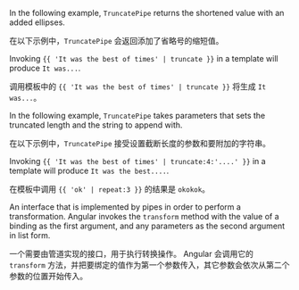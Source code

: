 In the following example, `TruncatePipe` returns the shortened value with an added ellipses.

在以下示例中，`TruncatePipe` 会返回添加了省略号的缩短值。

Invoking `{{ 'It was the best of times' | truncate }}` in a template will produce `It was...`.

调用模板中的 `{{ 'It was the best of times' | truncate }}` 将生成 `It was...`。

In the following example, `TruncatePipe` takes parameters that sets the truncated length and the
string to append with.

在以下示例中，`TruncatePipe` 接受设置截断长度的参数和要附加的字符串。

Invoking `{{ 'It was the best of times' | truncate:4:'....' }}` in a template will produce `It
was the best....`.

在模板中调用 `{{ 'ok' | repeat:3 }}` 的结果是 `okokok`。

An interface that is implemented by pipes in order to perform a transformation.
Angular invokes the `transform` method with the value of a binding
as the first argument, and any parameters as the second argument in list form.

一个需要由管道实现的接口，用于执行转换操作。
Angular 会调用它的 `transform`
方法，并把要绑定的值作为第一个参数传入，其它参数会依次从第二个参数的位置开始传入。